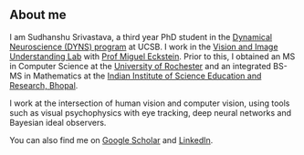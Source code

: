 ## About me

I am Sudhanshu Srivastava, a third year PhD student in the [Dynamical Neuroscience (DYNS) program](https://www.dyns.ucsb.edu/) at UCSB. I work in the [Vision and Image Understanding Lab](https://viu.psych.ucsb.edu/) with [Prof Miguel Eckstein](https://viu.psych.ucsb.edu/people/miguel-eckstein). Prior to this, I obtained an MS in Computer Science at the [University of Rochester](https://www.rochester.edu/) and an integrated BS-MS in Mathematics at the [Indian Institute of Science Education and Research, Bhopal](https://www.iiserb.ac.in/). 

I work at the intersection of human vision and computer vision, using tools such as visual psychophysics with eye tracking, deep neural networks and Bayesian ideal observers. 

You can also find me on [Google Scholar](https://scholar.google.com/citations?user=m5msEqMAAAAJ) and [LinkedIn](https://www.linkedin.com/in/sudhanshusri1001/).
